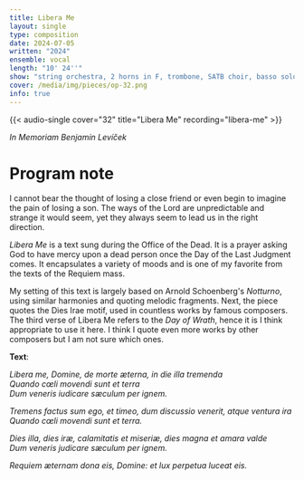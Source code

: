 ```yaml
---
title: Libera Me
layout: single
type: composition
date: 2024-07-05
written: "2024"
ensemble: vocal
length: "10' 24''"
show: "string orchestra, 2 horns in F, trombone, SATB choir, basso solo"
cover: /media/img/pieces/op-32.png
info: true
---
```


{{< audio-single cover="32" title="Libera Me" recording="libera-me" >}}

*In Memoriam Benjamin Levíček*

# Program note

I cannot bear the thought of losing a close friend or even begin to imagine the pain of losing a son. The ways of the Lord are unpredictable and strange it would seem, yet they always seem to lead us in the right direction.

*Libera Me* is a text sung during the Office of the Dead. It is a prayer asking God to have mercy upon a dead person once the Day of the Last Judgment comes. It encapsulates a variety of moods and is one of my favorite from the texts of the Requiem mass.

My setting of this text is largely based on Arnold Schoenberg's *Notturno*, using similar harmonies and quoting melodic fragments. Next, the piece quotes the Dies Irae motif, used in countless works by famous composers. The third verse of Libera Me refers to the *Day of Wrath*, hence it is I think appropriate to use it here. I think I quote even more works by other composers but I am not sure which ones.

**Text**:

*Libera me, Domine, de morte æterna, in die illa tremenda*\
*Quando cœli movendi sunt et terra*\
*Dum veneris iudicare sæculum per ignem.*

*Tremens factus sum ego, et timeo, dum discussio venerit, atque ventura ira*\
*Quando cœli movendi sunt et terra.*

*Dies illa, dies iræ, calamitatis et miseriæ, dies magna et amara valde*\
*Dum veneris judicare sæculum per ignem.*

*Requiem æternam dona eis, Domine: et lux perpetua luceat eis.*